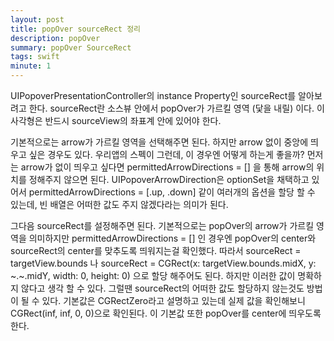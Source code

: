 ```yaml
---
layout: post
title: popOver sourceRect 정리
description: popOver
summary: popOver SourceRect
tags: swift
minute: 1
---
```


UIPopoverPresentationController의 instance Property인 sourceRect를 알아보려고 한다. 
sourceRect란 소스뷰 안에서 popOver가 가르킬 영역 (닻을 내릴) 이다. 이 사각형은 반드시 sourceView의 좌표계 안에 있어야 한다.


기본적으로는 arrow가 가르킬 영역을 선택해주면 된다. 하지만 arrow 없이 중앙에 띄우고 싶은 경우도 있다. 우리앱의 스펙이 그런데, 이 경우엔 어떻게 하는게 좋을까?
먼저는 arrow가 없이 띄우고 싶다면 permittedArrowDirections = [] 을 통해 arrow의 위치를 정해주지 않으면 된다. UIPopoverArrowDirection은 optionSet을 채택하고 있어서
permittedArrowDirections = [.up, .down] 같이 여러개의 옵션을 할당 할 수 있는데, 빈 배열은 어떠한 값도 주지 않겠다라는 의미가 된다.

그다음 sourceRect를 설정해주면 된다. 기본적으로는 popOver의 arrow가 가르킬 영역을 의미하지만 permittedArrowDirections = [] 인 경우엔 popOver의 center와
sourceRect의 center를 맞추도록 띄워지는걸 확인했다. 따라서 sourceRect = targetView.bounds 나 sourceRect = CGRect(x: targetView.bounds.midX, y: ~.~.midY, width: 0, height: 0)
으로 할당 해주어도 된다. 하지만 이러한 값이 명확하지 않다고 생각 할 수 있다. 그럴땐 sourceRect의 어떠한 값도 할당하지 않는것도 방법이 될 수 있다. 기본값은 CGRectZero라고 설명하고 있는데
실제 값을 확인해보니 CGRect(inf, inf, 0, 0)으로 확인된다. 이 기본값 또한 popOver를 center에 띄우도록 한다.

